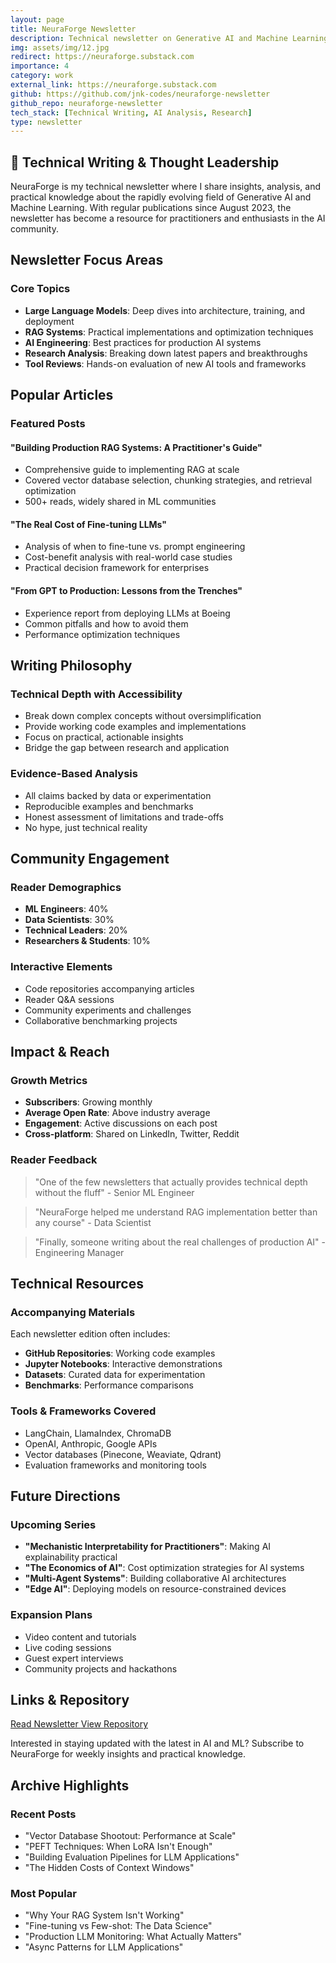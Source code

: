 ```yaml
---
layout: page
title: NeuraForge Newsletter
description: Technical newsletter on Generative AI and Machine Learning trends
img: assets/img/12.jpg
redirect: https://neuraforge.substack.com
importance: 4
category: work
external_link: https://neuraforge.substack.com
github: https://github.com/jnk-codes/neuraforge-newsletter
github_repo: neuraforge-newsletter
tech_stack: [Technical Writing, AI Analysis, Research]
type: newsletter
---
```


## 📝 Technical Writing & Thought Leadership

NeuraForge is my technical newsletter where I share insights, analysis, and practical knowledge about the rapidly evolving field of Generative AI and Machine Learning. With regular publications since August 2023, the newsletter has become a resource for practitioners and enthusiasts in the AI community.

## Newsletter Focus Areas

### Core Topics
- **Large Language Models**: Deep dives into architecture, training, and deployment
- **RAG Systems**: Practical implementations and optimization techniques
- **AI Engineering**: Best practices for production AI systems
- **Research Analysis**: Breaking down latest papers and breakthroughs
- **Tool Reviews**: Hands-on evaluation of new AI tools and frameworks

## Popular Articles

### Featured Posts

#### "Building Production RAG Systems: A Practitioner's Guide"
- Comprehensive guide to implementing RAG at scale
- Covered vector database selection, chunking strategies, and retrieval optimization
- 500+ reads, widely shared in ML communities

#### "The Real Cost of Fine-tuning LLMs"
- Analysis of when to fine-tune vs. prompt engineering
- Cost-benefit analysis with real-world case studies
- Practical decision framework for enterprises

#### "From GPT to Production: Lessons from the Trenches"
- Experience report from deploying LLMs at Boeing
- Common pitfalls and how to avoid them
- Performance optimization techniques

## Writing Philosophy

### Technical Depth with Accessibility
- Break down complex concepts without oversimplification
- Provide working code examples and implementations
- Focus on practical, actionable insights
- Bridge the gap between research and application

### Evidence-Based Analysis
- All claims backed by data or experimentation
- Reproducible examples and benchmarks
- Honest assessment of limitations and trade-offs
- No hype, just technical reality

## Community Engagement

### Reader Demographics
- **ML Engineers**: 40%
- **Data Scientists**: 30%
- **Technical Leaders**: 20%
- **Researchers & Students**: 10%

### Interactive Elements
- Code repositories accompanying articles
- Reader Q&A sessions
- Community experiments and challenges
- Collaborative benchmarking projects

## Impact & Reach

### Growth Metrics
- **Subscribers**: Growing monthly
- **Average Open Rate**: Above industry average
- **Engagement**: Active discussions on each post
- **Cross-platform**: Shared on LinkedIn, Twitter, Reddit

### Reader Feedback
> "One of the few newsletters that actually provides technical depth without the fluff" - Senior ML Engineer

> "NeuraForge helped me understand RAG implementation better than any course" - Data Scientist

> "Finally, someone writing about the real challenges of production AI" - Engineering Manager

## Technical Resources

### Accompanying Materials
Each newsletter edition often includes:
- **GitHub Repositories**: Working code examples
- **Jupyter Notebooks**: Interactive demonstrations
- **Datasets**: Curated data for experimentation
- **Benchmarks**: Performance comparisons

### Tools & Frameworks Covered
- LangChain, LlamaIndex, ChromaDB
- OpenAI, Anthropic, Google APIs
- Vector databases (Pinecone, Weaviate, Qdrant)
- Evaluation frameworks and monitoring tools

## Future Directions

### Upcoming Series
- **"Mechanistic Interpretability for Practitioners"**: Making AI explainability practical
- **"The Economics of AI"**: Cost optimization strategies for AI systems
- **"Multi-Agent Systems"**: Building collaborative AI architectures
- **"Edge AI"**: Deploying models on resource-constrained devices

### Expansion Plans
- Video content and tutorials
- Live coding sessions
- Guest expert interviews
- Community projects and hackathons

## Links & Repository

<div class="d-flex justify-content-center">
    <a href="https://neuraforge.substack.com" class="btn btn-success btn-sm" target="_blank">
        <i class="fa-solid fa-newspaper"></i> Read Newsletter
    </a>
    <a href="https://github.com/jnk-codes/neuraforge-newsletter" class="btn btn-primary btn-sm ml-2" target="_blank">
        <i class="fa-brands fa-github"></i> View Repository
    </a>
</div>

Interested in staying updated with the latest in AI and ML? Subscribe to NeuraForge for weekly insights and practical knowledge.

## Archive Highlights

### Recent Posts
- "Vector Database Shootout: Performance at Scale"
- "PEFT Techniques: When LoRA Isn't Enough"
- "Building Evaluation Pipelines for LLM Applications"
- "The Hidden Costs of Context Windows"

### Most Popular
- "Why Your RAG System Isn't Working"
- "Fine-tuning vs Few-shot: The Data Science"
- "Production LLM Monitoring: What Actually Matters"
- "Async Patterns for LLM Applications"